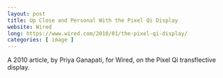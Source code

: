 ```yaml
---
layout: post
title: Up Close and Personal With the Pixel Qi Display
website: Wired
long: https://www.wired.com/2010/01/the-pixel-qi-display/
categories: [ image ]
---
```

A 2010 article, by Priya Ganapati, for Wired, on the Pixel Qi transflective display.